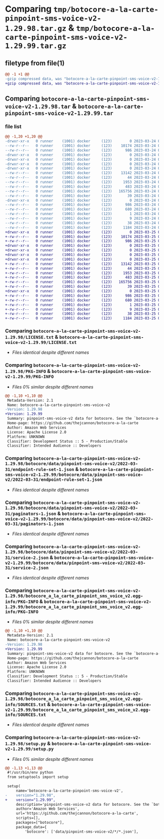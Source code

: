 # Comparing `tmp/botocore-a-la-carte-pinpoint-sms-voice-v2-1.29.98.tar.gz` & `tmp/botocore-a-la-carte-pinpoint-sms-voice-v2-1.29.99.tar.gz`

## filetype from file(1)

```diff
@@ -1 +1 @@
-gzip compressed data, was "botocore-a-la-carte-pinpoint-sms-voice-v2-1.29.98.tar", last modified: Fri Mar 24 01:24:33 2023, max compression
+gzip compressed data, was "botocore-a-la-carte-pinpoint-sms-voice-v2-1.29.99.tar", last modified: Sat Mar 25 01:22:59 2023, max compression
```

## Comparing `botocore-a-la-carte-pinpoint-sms-voice-v2-1.29.98.tar` & `botocore-a-la-carte-pinpoint-sms-voice-v2-1.29.99.tar`

### file list

```diff
@@ -1,20 +1,20 @@
-drwxr-xr-x   0 runner    (1001) docker     (123)        0 2023-03-24 01:24:33.346078 botocore-a-la-carte-pinpoint-sms-voice-v2-1.29.98/
--rw-r--r--   0 runner    (1001) docker     (123)    10174 2023-03-24 01:24:33.000000 botocore-a-la-carte-pinpoint-sms-voice-v2-1.29.98/LICENSE.txt
--rw-r--r--   0 runner    (1001) docker     (123)      986 2023-03-24 01:24:33.346078 botocore-a-la-carte-pinpoint-sms-voice-v2-1.29.98/PKG-INFO
-drwxr-xr-x   0 runner    (1001) docker     (123)        0 2023-03-24 01:24:33.346078 botocore-a-la-carte-pinpoint-sms-voice-v2-1.29.98/botocore/
-drwxr-xr-x   0 runner    (1001) docker     (123)        0 2023-03-24 01:24:33.346078 botocore-a-la-carte-pinpoint-sms-voice-v2-1.29.98/botocore/data/
-drwxr-xr-x   0 runner    (1001) docker     (123)        0 2023-03-24 01:24:33.346078 botocore-a-la-carte-pinpoint-sms-voice-v2-1.29.98/botocore/data/pinpoint-sms-voice-v2/
-drwxr-xr-x   0 runner    (1001) docker     (123)        0 2023-03-24 01:24:33.346078 botocore-a-la-carte-pinpoint-sms-voice-v2-1.29.98/botocore/data/pinpoint-sms-voice-v2/2022-03-31/
--rw-r--r--   0 runner    (1001) docker     (123)    13142 2023-03-24 01:23:57.000000 botocore-a-la-carte-pinpoint-sms-voice-v2-1.29.98/botocore/data/pinpoint-sms-voice-v2/2022-03-31/endpoint-rule-set-1.json
--rw-r--r--   0 runner    (1001) docker     (123)       44 2023-03-24 01:23:57.000000 botocore-a-la-carte-pinpoint-sms-voice-v2-1.29.98/botocore/data/pinpoint-sms-voice-v2/2022-03-31/examples-1.json
--rw-r--r--   0 runner    (1001) docker     (123)     1953 2023-03-24 01:23:57.000000 botocore-a-la-carte-pinpoint-sms-voice-v2-1.29.98/botocore/data/pinpoint-sms-voice-v2/2022-03-31/paginators-1.json
--rw-r--r--   0 runner    (1001) docker     (123)      483 2023-03-24 01:23:57.000000 botocore-a-la-carte-pinpoint-sms-voice-v2-1.29.98/botocore/data/pinpoint-sms-voice-v2/2022-03-31/paginators-1.sdk-extras.json
--rw-r--r--   0 runner    (1001) docker     (123)   165756 2023-03-24 01:23:57.000000 botocore-a-la-carte-pinpoint-sms-voice-v2-1.29.98/botocore/data/pinpoint-sms-voice-v2/2022-03-31/service-2.json
--rw-r--r--   0 runner    (1001) docker     (123)       39 2023-03-24 01:23:57.000000 botocore-a-la-carte-pinpoint-sms-voice-v2-1.29.98/botocore/data/pinpoint-sms-voice-v2/2022-03-31/waiters-2.json
-drwxr-xr-x   0 runner    (1001) docker     (123)        0 2023-03-24 01:24:33.346078 botocore-a-la-carte-pinpoint-sms-voice-v2-1.29.98/botocore_a_la_carte_pinpoint_sms_voice_v2.egg-info/
--rw-r--r--   0 runner    (1001) docker     (123)      986 2023-03-24 01:24:33.000000 botocore-a-la-carte-pinpoint-sms-voice-v2-1.29.98/botocore_a_la_carte_pinpoint_sms_voice_v2.egg-info/PKG-INFO
--rw-r--r--   0 runner    (1001) docker     (123)      680 2023-03-24 01:24:33.000000 botocore-a-la-carte-pinpoint-sms-voice-v2-1.29.98/botocore_a_la_carte_pinpoint_sms_voice_v2.egg-info/SOURCES.txt
--rw-r--r--   0 runner    (1001) docker     (123)        1 2023-03-24 01:24:33.000000 botocore-a-la-carte-pinpoint-sms-voice-v2-1.29.98/botocore_a_la_carte_pinpoint_sms_voice_v2.egg-info/dependency_links.txt
--rw-r--r--   0 runner    (1001) docker     (123)        9 2023-03-24 01:24:33.000000 botocore-a-la-carte-pinpoint-sms-voice-v2-1.29.98/botocore_a_la_carte_pinpoint_sms_voice_v2.egg-info/top_level.txt
--rw-r--r--   0 runner    (1001) docker     (123)       38 2023-03-24 01:24:33.346078 botocore-a-la-carte-pinpoint-sms-voice-v2-1.29.98/setup.cfg
--rw-r--r--   0 runner    (1001) docker     (123)     1184 2023-03-24 01:24:33.000000 botocore-a-la-carte-pinpoint-sms-voice-v2-1.29.98/setup.py
+drwxr-xr-x   0 runner    (1001) docker     (123)        0 2023-03-25 01:22:59.236529 botocore-a-la-carte-pinpoint-sms-voice-v2-1.29.99/
+-rw-r--r--   0 runner    (1001) docker     (123)    10174 2023-03-25 01:22:58.000000 botocore-a-la-carte-pinpoint-sms-voice-v2-1.29.99/LICENSE.txt
+-rw-r--r--   0 runner    (1001) docker     (123)      986 2023-03-25 01:22:59.236529 botocore-a-la-carte-pinpoint-sms-voice-v2-1.29.99/PKG-INFO
+drwxr-xr-x   0 runner    (1001) docker     (123)        0 2023-03-25 01:22:59.236529 botocore-a-la-carte-pinpoint-sms-voice-v2-1.29.99/botocore/
+drwxr-xr-x   0 runner    (1001) docker     (123)        0 2023-03-25 01:22:59.236529 botocore-a-la-carte-pinpoint-sms-voice-v2-1.29.99/botocore/data/
+drwxr-xr-x   0 runner    (1001) docker     (123)        0 2023-03-25 01:22:59.236529 botocore-a-la-carte-pinpoint-sms-voice-v2-1.29.99/botocore/data/pinpoint-sms-voice-v2/
+drwxr-xr-x   0 runner    (1001) docker     (123)        0 2023-03-25 01:22:59.236529 botocore-a-la-carte-pinpoint-sms-voice-v2-1.29.99/botocore/data/pinpoint-sms-voice-v2/2022-03-31/
+-rw-r--r--   0 runner    (1001) docker     (123)    13142 2023-03-25 01:22:12.000000 botocore-a-la-carte-pinpoint-sms-voice-v2-1.29.99/botocore/data/pinpoint-sms-voice-v2/2022-03-31/endpoint-rule-set-1.json
+-rw-r--r--   0 runner    (1001) docker     (123)       44 2023-03-25 01:22:12.000000 botocore-a-la-carte-pinpoint-sms-voice-v2-1.29.99/botocore/data/pinpoint-sms-voice-v2/2022-03-31/examples-1.json
+-rw-r--r--   0 runner    (1001) docker     (123)     1953 2023-03-25 01:22:12.000000 botocore-a-la-carte-pinpoint-sms-voice-v2-1.29.99/botocore/data/pinpoint-sms-voice-v2/2022-03-31/paginators-1.json
+-rw-r--r--   0 runner    (1001) docker     (123)      483 2023-03-25 01:22:12.000000 botocore-a-la-carte-pinpoint-sms-voice-v2-1.29.99/botocore/data/pinpoint-sms-voice-v2/2022-03-31/paginators-1.sdk-extras.json
+-rw-r--r--   0 runner    (1001) docker     (123)   165756 2023-03-25 01:22:12.000000 botocore-a-la-carte-pinpoint-sms-voice-v2-1.29.99/botocore/data/pinpoint-sms-voice-v2/2022-03-31/service-2.json
+-rw-r--r--   0 runner    (1001) docker     (123)       39 2023-03-25 01:22:12.000000 botocore-a-la-carte-pinpoint-sms-voice-v2-1.29.99/botocore/data/pinpoint-sms-voice-v2/2022-03-31/waiters-2.json
+drwxr-xr-x   0 runner    (1001) docker     (123)        0 2023-03-25 01:22:59.236529 botocore-a-la-carte-pinpoint-sms-voice-v2-1.29.99/botocore_a_la_carte_pinpoint_sms_voice_v2.egg-info/
+-rw-r--r--   0 runner    (1001) docker     (123)      986 2023-03-25 01:22:59.000000 botocore-a-la-carte-pinpoint-sms-voice-v2-1.29.99/botocore_a_la_carte_pinpoint_sms_voice_v2.egg-info/PKG-INFO
+-rw-r--r--   0 runner    (1001) docker     (123)      680 2023-03-25 01:22:59.000000 botocore-a-la-carte-pinpoint-sms-voice-v2-1.29.99/botocore_a_la_carte_pinpoint_sms_voice_v2.egg-info/SOURCES.txt
+-rw-r--r--   0 runner    (1001) docker     (123)        1 2023-03-25 01:22:59.000000 botocore-a-la-carte-pinpoint-sms-voice-v2-1.29.99/botocore_a_la_carte_pinpoint_sms_voice_v2.egg-info/dependency_links.txt
+-rw-r--r--   0 runner    (1001) docker     (123)        9 2023-03-25 01:22:59.000000 botocore-a-la-carte-pinpoint-sms-voice-v2-1.29.99/botocore_a_la_carte_pinpoint_sms_voice_v2.egg-info/top_level.txt
+-rw-r--r--   0 runner    (1001) docker     (123)       38 2023-03-25 01:22:59.236529 botocore-a-la-carte-pinpoint-sms-voice-v2-1.29.99/setup.cfg
+-rw-r--r--   0 runner    (1001) docker     (123)     1184 2023-03-25 01:22:58.000000 botocore-a-la-carte-pinpoint-sms-voice-v2-1.29.99/setup.py
```

### Comparing `botocore-a-la-carte-pinpoint-sms-voice-v2-1.29.98/LICENSE.txt` & `botocore-a-la-carte-pinpoint-sms-voice-v2-1.29.99/LICENSE.txt`

 * *Files identical despite different names*

### Comparing `botocore-a-la-carte-pinpoint-sms-voice-v2-1.29.98/PKG-INFO` & `botocore-a-la-carte-pinpoint-sms-voice-v2-1.29.99/PKG-INFO`

 * *Files 0% similar despite different names*

```diff
@@ -1,10 +1,10 @@
 Metadata-Version: 2.1
 Name: botocore-a-la-carte-pinpoint-sms-voice-v2
-Version: 1.29.98
+Version: 1.29.99
 Summary: pinpoint-sms-voice-v2 data for botocore. See the `botocore-a-la-carte` package for more info.
 Home-page: https://github.com/thejcannon/botocore-a-la-carte
 Author: Amazon Web Services
 License: Apache License 2.0
 Platform: UNKNOWN
 Classifier: Development Status :: 5 - Production/Stable
 Classifier: Intended Audience :: Developers
```

### Comparing `botocore-a-la-carte-pinpoint-sms-voice-v2-1.29.98/botocore/data/pinpoint-sms-voice-v2/2022-03-31/endpoint-rule-set-1.json` & `botocore-a-la-carte-pinpoint-sms-voice-v2-1.29.99/botocore/data/pinpoint-sms-voice-v2/2022-03-31/endpoint-rule-set-1.json`

 * *Files identical despite different names*

### Comparing `botocore-a-la-carte-pinpoint-sms-voice-v2-1.29.98/botocore/data/pinpoint-sms-voice-v2/2022-03-31/paginators-1.json` & `botocore-a-la-carte-pinpoint-sms-voice-v2-1.29.99/botocore/data/pinpoint-sms-voice-v2/2022-03-31/paginators-1.json`

 * *Files identical despite different names*

### Comparing `botocore-a-la-carte-pinpoint-sms-voice-v2-1.29.98/botocore/data/pinpoint-sms-voice-v2/2022-03-31/service-2.json` & `botocore-a-la-carte-pinpoint-sms-voice-v2-1.29.99/botocore/data/pinpoint-sms-voice-v2/2022-03-31/service-2.json`

 * *Files identical despite different names*

### Comparing `botocore-a-la-carte-pinpoint-sms-voice-v2-1.29.98/botocore_a_la_carte_pinpoint_sms_voice_v2.egg-info/PKG-INFO` & `botocore-a-la-carte-pinpoint-sms-voice-v2-1.29.99/botocore_a_la_carte_pinpoint_sms_voice_v2.egg-info/PKG-INFO`

 * *Files 0% similar despite different names*

```diff
@@ -1,10 +1,10 @@
 Metadata-Version: 2.1
 Name: botocore-a-la-carte-pinpoint-sms-voice-v2
-Version: 1.29.98
+Version: 1.29.99
 Summary: pinpoint-sms-voice-v2 data for botocore. See the `botocore-a-la-carte` package for more info.
 Home-page: https://github.com/thejcannon/botocore-a-la-carte
 Author: Amazon Web Services
 License: Apache License 2.0
 Platform: UNKNOWN
 Classifier: Development Status :: 5 - Production/Stable
 Classifier: Intended Audience :: Developers
```

### Comparing `botocore-a-la-carte-pinpoint-sms-voice-v2-1.29.98/botocore_a_la_carte_pinpoint_sms_voice_v2.egg-info/SOURCES.txt` & `botocore-a-la-carte-pinpoint-sms-voice-v2-1.29.99/botocore_a_la_carte_pinpoint_sms_voice_v2.egg-info/SOURCES.txt`

 * *Files identical despite different names*

### Comparing `botocore-a-la-carte-pinpoint-sms-voice-v2-1.29.98/setup.py` & `botocore-a-la-carte-pinpoint-sms-voice-v2-1.29.99/setup.py`

 * *Files 0% similar despite different names*

```diff
@@ -1,13 +1,13 @@
 #!/usr/bin/env python
 from setuptools import setup
 
 setup(
     name='botocore-a-la-carte-pinpoint-sms-voice-v2',
-    version="1.29.98",
+    version="1.29.99",
     description='pinpoint-sms-voice-v2 data for botocore. See the `botocore-a-la-carte` package for more info.',
     author='Amazon Web Services',
     url='https://github.com/thejcannon/botocore-a-la-carte',
     scripts=[],
     packages=["botocore"],
     package_data={
         'botocore': ['data/pinpoint-sms-voice-v2/*/*.json'],
```


